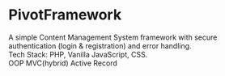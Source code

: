 # PivotFramework
A simple Content Management System framework with secure authentication (login & registration) and error handling.<br>
Tech Stack: PHP, Vanilla JavaScript, CSS. <br>
OOP MVC(hybrid) Active Record

